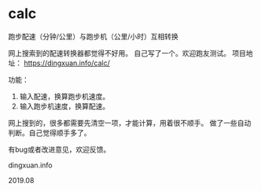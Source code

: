 # calc
跑步配速（分钟/公里）与跑步机（公里/小时）互相转换

网上搜索到的配速转换器都觉得不好用。
自己写了一个。欢迎跑友测试。
项目地址： https://dingxuan.info/calc/

功能：
1. 输入配速，换算跑步机速度。
2. 输入跑步机速度，换算配速。

网上搜到的，很多都需要先清空一项，才能计算，用着很不顺手。
做了一些自动判断。自己觉得顺手多了。

有bug或者改进意见，欢迎反馈。


dingxuan.info

2019.08
